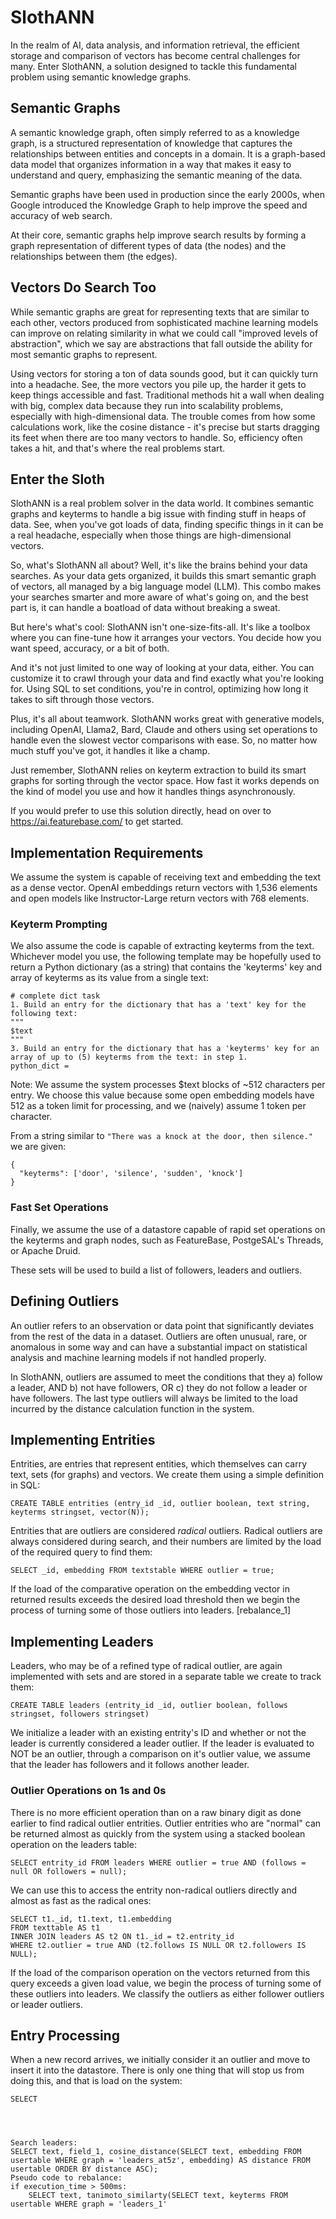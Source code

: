 # SlothANN
In the realm of AI, data analysis, and information retrieval, the efficient storage and comparison of vectors has become  central challenges for many. Enter SlothANN, a solution designed to tackle this fundamental problem using semantic knowledge graphs.

## Semantic Graphs 
A semantic knowledge graph, often simply referred to as a knowledge graph, is a structured representation of knowledge that captures the relationships between entities and concepts in a domain. It is a graph-based data model that organizes information in a way that makes it easy to understand and query, emphasizing the semantic meaning of the data.

Semantic graphs have been used in production since the early 2000s, when Google introduced the Knowledge Graph to help improve the speed and accuracy of web search.

At their core, semantic graphs help improve search results by forming a graph representation of different types of data (the nodes) and the relationships between them (the edges).

## Vectors Do Search Too
While semantic graphs are great for representing texts that are similar to each other, vectors produced from sophisticated machine learning models can improve on relating similarity in what we could call "improved levels of abstraction", which we say are abstractions that fall outside the ability for most semantic graphs to represent. 

Using vectors for storing a ton of data sounds good, but it can quickly turn into a headache. See, the more vectors you pile up, the harder it gets to keep things accessible and fast. Traditional methods hit a wall when dealing with big, complex data because they run into scalability problems, especially with high-dimensional data. The trouble comes from how some calculations work, like the cosine distance - it's precise but starts dragging its feet when there are too many vectors to handle. So, efficiency often takes a hit, and that's where the real problems start.

## Enter the Sloth
SlothANN is a real problem solver in the data world. It combines semantic graphs and keyterms to handle a big issue with finding stuff in heaps of data. See, when you've got loads of data, finding specific things in it can be a real headache, especially when those things are high-dimensional vectors.

So, what's SlothANN all about? Well, it's like the brains behind your data searches. As your data gets organized, it builds this smart semantic graph of vectors, all managed by a big language model (LLM). This combo makes your searches smarter and more aware of what's going on, and the best part is, it can handle a boatload of data without breaking a sweat.

But here's what's cool: SlothANN isn't one-size-fits-all. It's like a toolbox where you can fine-tune how it arranges your vectors. You decide how you want speed, accuracy, or a bit of both.

And it's not just limited to one way of looking at your data, either. You can customize it to crawl through your data and find exactly what you're looking for. Using SQL to set conditions, you're in control, optimizing how long it takes to sift through those vectors.

Plus, it's all about teamwork. SlothANN works great with generative models, including OpenAI, Llama2, Bard, Claude and others using set operations to handle even the slowest vector comparisons with ease. So, no matter how much stuff you've got, it handles it like a champ.

Just remember, SlothANN relies on keyterm extraction to build its smart graphs for sorting through the vector space. How fast it works depends on the kind of model you use and how it handles things asynchronously.

If you would prefer to use this solution directly, head on over to https://ai.featurebase.com/ to get started.

## Implementation Requirements
We assume the system is capable of receiving text and embedding the text as a dense vector. OpenAI embeddings return vectors with 1,536 elements and open models like Instructor-Large return vectors with 768 elements.

### Keyterm Prompting
We also assume the code is capable of extracting keyterms from the text. Whichever model you use, the following template may be hopefully used to return a Python dictionary (as a string) that contains the 'keyterms' key and array of keyterms as its value from a single text:

```
# complete dict task
1. Build an entry for the dictionary that has a 'text' key for the following text:
"""
$text
"""
3. Build an entry for the dictionary that has a 'keyterms' key for an array of up to (5) keyterms from the text: in step 1.
python_dict =
```

Note: We assume the system processes $text blocks of ~512 characters per entry. We choose this value because some open embedding models have 512 as a token limit for processing, and we (naively) assume 1 token per character.

From a string similar to `"There was a knock at the door, then silence."` we are given:

```
{
  "keyterms": ['door', 'silence', 'sudden', 'knock']
}
```

### Fast Set Operations
Finally, we assume the use of a datastore capable of rapid set operations on the keyterms and graph nodes, such as FeatureBase, PostgeSAL's Threads, or Apache Druid.

These sets will be used to build a list of followers, leaders and outliers.

## Defining Outliers
An outlier refers to an observation or data point that significantly deviates from the rest of the data in a dataset. Outliers are often unusual, rare, or anomalous in some way and can have a substantial impact on statistical analysis and machine learning models if not handled properly.

In SlothANN, outliers are assumed to meet the conditions that they a) follow a leader, AND b) not have followers, OR c) they do not follow a leader or have followers. The last type outliers will always be limited to the load incurred by the distance calculation function in the system.

## Implementing Entrities
Entrities, are entries that represent entities, which themselves can carry text, sets (for graphs) and vectors. We create them using a simple definition in SQL:

```
CREATE TABLE entrities (entry_id _id, outlier boolean, text string, keyterms stringset, vector(N));
```

Entrities that are outliers are considered *radical* outliers. Radical outliers are always considered during search, and their numbers are limited by the load of the required query to find them:

```
SELECT _id, embedding FROM textstable WHERE outlier = true;
```

If the load of the comparative operation on the embedding vector in returned results exceeds the desired load threshold  then we begin the process of turning some of those outliers into leaders. [rebalance_1]

## Implementing Leaders 
Leaders, who may be of a refined type of radical outlier, are again implemented with sets and are stored in a separate table we create to track them:

```
CREATE TABLE leaders (entrity_id _id, outlier boolean, follows stringset, followers stringset)
```

We initialize a leader with an existing entrity's ID and whether or not the leader is currently considered a leader outlier. If the leader is evaluated to NOT be an outlier, through a comparison on it's outlier value, we assume that the leader has followers and it follows another leader.

### Outlier Operations on 1s and 0s
There is no more efficient operation than on a raw binary digit as done earlier to find radical outlier entrities. Outlier entrities who are "normal" can be returned almost as quickly from the system using a stacked boolean operation on the leaders table:

```
SELECT entrity_id FROM leaders WHERE outlier = true AND (follows = null OR followers = null);
```

We can use this to access the entrity non-radical outliers directly and almost as fast as the radical ones:

```
SELECT t1._id, t1.text, t1.embedding
FROM texttable AS t1
INNER JOIN leaders AS t2 ON t1._id = t2.entrity_id
WHERE t2.outlier = true AND (t2.follows IS NULL OR t2.followers IS NULL);
```

If the load of the comparison operation on the vectors returned from this query exceeds a given load value, we begin the process of turning some of these outliers into leaders. We classify the outliers as either follower outliers or leader outliers.

## Entry Processing
When a new record arrives, we initially consider it an outlier and move to insert it into the datastore. There is only one thing that will stop us from doing this, and that is load on the system:

```
SELECT 




Search leaders:
SELECT text, field_1, cosine_distance(SELECT text, embedding FROM usertable WHERE graph = 'leaders_at5z', embedding) AS distance FROM usertable ORDER BY distance ASC);
Pseudo code to rebalance:
if execution_time > 500ms:
    SELECT text, tanimoto_similarty(SELECT text, keyterms FROM usertable WHERE graph = 'leaders_1'